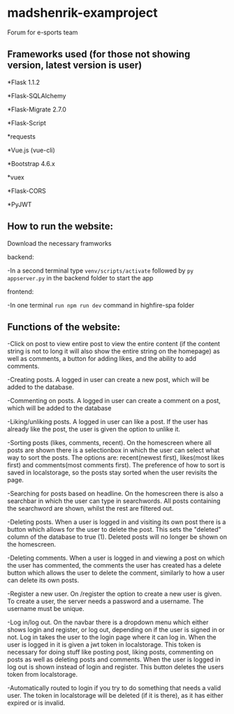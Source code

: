 # madshenrik-examproject
Forum for e-sports team

## Frameworks used (for those not showing version, latest version is user)
*Flask 1.1.2

*Flask-SQLAlchemy 

*Flask-Migrate 2.7.0

*Flask-Script 

*requests

*Vue.js (vue-cli)

*Bootstrap 4.6.x

*vuex

*Flask-CORS

*PyJWT

## How to run the website:
Download the necessary framworks
  
backend:

  -In a second terminal type ```venv/scripts/activate``` followed by ```py appserver.py``` in the backend folder to start the app
  
frontend: 

  -In one terminal ```run npm run dev``` command in highfire-spa folder
  

## Functions of the website:
-Click on post to view entire post to view the entire content (if the content string is not to long it will also show the entire string on the homepage) as well as comments, a button for adding likes, and the ability to add comments.

-Creating posts. A logged in user can create a new post, which will be added to the database. 

-Commenting on posts. A logged in user can create a comment on a post, which will be added to the database

-Liking/unliking posts. A logged in user can like a post. If the user has already like the post, the user is given the option to unlike it.

-Sorting posts (likes, comments, recent). On the homescreen where all posts are  shown there is a selectionbox in which the user can select what way to sort the posts. The options are: recent(newest first), likes(most likes first) and comments(most comments first). The preference of how to sort is saved in localstorage, so the posts stay sorted when the user revisits the page.

-Searching for posts based on headline. On the homescreen there is also a searchbar in which the user can type in searchwords. All posts containing the searchword are shown, whilst the rest are filtered out.

-Deleting posts. When a user is logged in and visiting its own post there is a button which allows for the user to delete the post. This sets the "deleted" column of the database to true (1). Deleted posts will no longer be shown on the homescreen.

-Deleting comments. When a user is logged in and viewing a post on which the user has commented, the comments the user has created has a delete button which allows the user to delete the comment, similarly to how a user can delete its own posts.

-Register a new user. On /register the option to create a new user is given. To create a user, the server needs a password and a username. The username must be unique.

-Log in/log out. On the navbar there is a dropdown menu which either shows login and register, or log out, depending on if the user is signed in or not. Log in takes the user to the login page where it can log in. When the user is logged in it is given a jwt token in localstorage. This token is necessary for doing stuff like posting post, liking posts, commenting on posts as well as deleting posts and comments. When the user is logged in log out is shown instead of login and register. This button deletes the users token from localstorage.

-Automatically routed to login if you try to do something that needs a valid user. The token in localstorage will be deleted (if it is there), as it has either expired or is invalid. 

